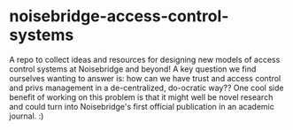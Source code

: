 # noisebridge-access-control-systems
A repo to collect ideas and resources for designing new models of access control systems at Noisebridge and beyond! A key question we find ourselves wanting to answer is: how can we have trust and access control and privs management in a de-centralized, do-ocratic way?? One cool side benefit of working on this problem is that it might well be novel research and could turn into Noisebridge's first official publication in an academic journal. :)
